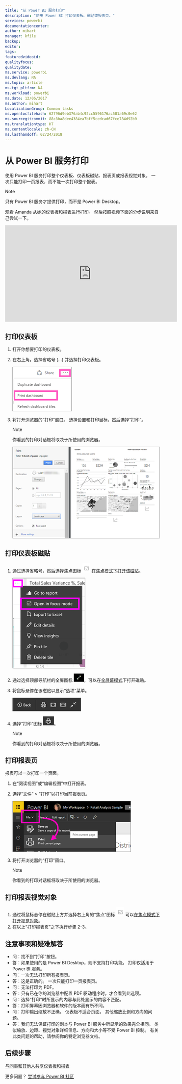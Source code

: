 ```yaml
---
title: "从 Power BI 服务打印"
description: "使用 Power BI 打印仪表板、磁贴或报表页。"
services: powerbi
documentationcenter: 
author: mihart
manager: kfile
backup: 
editor: 
tags: 
featuredvideoid: 
qualityfocus: 
qualitydate: 
ms.service: powerbi
ms.devlang: NA
ms.topic: article
ms.tgt_pltfrm: NA
ms.workload: powerbi
ms.date: 12/06/2017
ms.author: mihart
LocalizationGroup: Common tasks
ms.openlocfilehash: 62796d9eb376ab4c92cc5596176ac501a69c0e62
ms.sourcegitcommit: 88c8ba8dee4384ea7bff5cedcad67fce784d92b0
ms.translationtype: HT
ms.contentlocale: zh-CN
ms.lasthandoff: 02/24/2018
---
```

# <a name="printing-from-power-bi-service"></a>从 Power BI 服务打印
使用 Power BI 服务打印整个仪表板、仪表板磁贴、报表页或报表视觉对象。 一次只能打印一页报表，而不能一次打印整个报表。

> [!NOTE]
> 只有 Power BI 服务才提供打印，而不是 Power BI Desktop。
> 
> 

观看 Amanda 从她的仪表板和报表进行打印。 然后按照视频下面的分步说明来自己尝试一下。

<iframe width="560" height="315" src="https://www.youtube.com/embed/jtlLGRKBvXY" frameborder="0" allowfullscreen></iframe>

## <a name="print-a-dashboard"></a>打印仪表板
1. 打开你想要打印的仪表板。
2. 在右上角，选择省略号 (...) 并选择打印仪表板。
   
    ![](media/service-print/pbi_print_dash_ellipses.png)
3. 将打开浏览器的“打印”窗口。 选择设置和打印目标，然后选择“打印”。
   
   > [!NOTE]
   > 你看到的打印对话框将取决于所使用的浏览器。
   > 
   > 
   
    ![](media/service-print/pbi_print_dash_new2.png)

## <a name="print-a-dashboard-tile"></a>打印仪表板磁贴
1. 通过选择省略号，然后选择焦点图标 ![](media/service-print/power-bi-focus-icon.png) [在焦点模式下打开该磁贴](service-focus-mode.md)。
   
    ![](media/service-print/menu-options.png)
2. 通过选择顶部导航栏的全屏图标 ![](media/service-print/power-bi-full-screen-icon.png)，可以在[全屏幕模式](service-fullscreen-mode.md)下打开磁贴。
3. 将鼠标悬停在该磁贴以显示“选项”菜单。
   
    ![](media/service-print/menu-options-new.png)
4. 选择“打印”图标 ![](media/service-print/print-icon.png)。     
   
   > [!NOTE]
   > 你看到的打印对话框将取决于所使用的浏览器。
   > 
   > 

## <a name="print-a-report-page"></a>打印报表页
报表可以一次打印一个页面。

1. 在“阅读视图”或“编辑视图”中打开报表。
2. 选择“文件” > “打印”以打印当前报表页。
   
    ![](media/service-print/power-bi-print.png)
3. 将打开浏览器的“打印”窗口。
   
   > [!NOTE]
   > 你看到的打印对话框将取决于所使用的浏览器。
   > 
   > 

## <a name="print-a-report-visual"></a>打印报表视觉对象
1. 通过将鼠标悬停在磁贴上方并选择右上角的“焦点”图标 ![](media/service-print/power-bi-focus-icon.png) 可以[在焦点模式下打开视觉对象](service-focus-mode.md)。
2. 在以上“打印报表页”之下执行步骤 2-3。

## <a name="considerations-and-troubleshooting"></a>注意事项和疑难解答
* 问：找不到“打印”按钮。    
* 答：如果使用的是 Power BI Desktop，则不支持打印功能。  打印仅适用于 Power BI 服务。
* 问：一次无法打印所有报表页。    
* 答：这是正确的。 一次只能打印一页报表页。
* 问：无法打印为 PDF。    
* 答：只有已在你的浏览器中配置 PDF 驱动程序时，才会看到此选项。    
* 问：选择“打印”时所显示的内容与此处显示的内容不匹配。    
* 答：打印屏幕因浏览器和软件的版本而有所不同。
* 问：打印输出缩放不正确。  仪表板不适合页面。 其他缩放比例和方向的问题。    
* 答：我们无法保证打印的副本与 Power BI 服务中所显示的效果完全相同。 类似缩放、边距、视觉对象详细信息、方向和大小等不受 Power BI 控制。 有关此类问题的帮助，请参阅你的特定浏览器文档。      

## <a name="next-steps"></a>后续步骤
[与同事和其他人共享仪表板和报表](service-share-dashboards.md)

更多问题？ [尝试参与 Power BI 社区](http://community.powerbi.com/)

